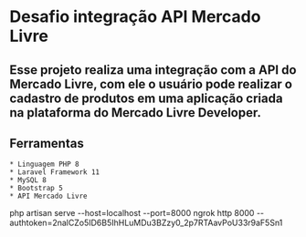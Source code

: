 # Desafio integração API Mercado Livre

## Esse projeto realiza uma integração com a API do Mercado Livre, com ele o usuário pode realizar o cadastro de produtos em uma aplicação criada na plataforma do Mercado Livre Developer.

## Ferramentas
    * Linguagem PHP 8
    * Laravel Framework 11
    * MySQL 8
    * Bootstrap 5
    * API Mercado Livre 

php artisan serve --host=localhost --port=8000
ngrok http 8000 --authtoken=2nalCZo5ID6B5IhHLuMDu3BZzy0_2p7RTAavPoU33r9aF5Sn1
